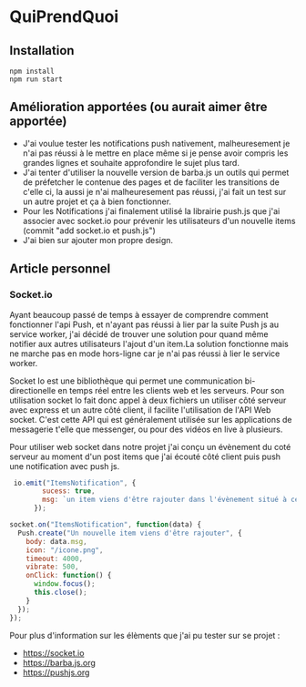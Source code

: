 # QuiPrendQuoi

## Installation 
```
npm install
npm run start 
```

## Amélioration apportées (ou aurait aimer être apportée)
* J'ai voulue tester les notifications push nativement, malheuresement je n'ai pas réussi à le mettre en place même si je pense avoir compris les grandes lignes et souhaite approfondire le sujet plus tard. 
* J'ai tenter d'utiliser la nouvelle version de barba.js un outils qui permet de préfetcher le contenue des pages et de faciliter les transitions de c'elle ci, la aussi je n'ai malheuresement pas réussi, j'ai fait un test sur un autre projet et ça à bien fonctionner. 
* Pour les Notifications j'ai finalement utilisé la librairie push.js que j'ai associer avec socket.io pour prévenir les utilisateurs d'un nouvelle items (commit "add socket.io et push.js")
* J'ai bien sur ajouter mon propre design. 

## Article personnel 
### Socket.io 
Ayant beaucoup passé de temps à essayer de comprendre comment fonctionner l'api Push, et n'ayant pas réussi à lier par la suite Push js au service worker, j'ai décidé de trouver une solution pour quand même notifier aux autres utilisateurs l'ajout d'un item.La solution fonctionne mais ne marche pas en mode hors-ligne car je n'ai pas réussi à lier le service worker. 

Socket Io est une bibliothèque qui permet une communication bi-directionelle en temps réel entre les clients web et les serveurs. Pour son utilisation socket Io fait donc appel à deux fichiers un utiliser côté serveur avec express et un autre côté client, il facilite l'utilisation de l'API Web socket.
C'est cette API qui est généralement utilisée sur les applications de messagerie t'elle que messenger, ou pour des vidéos en live à plusieurs. 

Pour utiliser web socket dans notre projet j'ai conçu un évènement du coté serveur au moment d'un post items que j'ai écouté côté client puis push une notification avec push js.

```javascript
 io.emit("ItemsNotification", {
        sucess: true,
        msg: `un item viens d'être rajouter dans l'évènement situé à cette adresse :  ${process.env.FRONT_URL}:${process.env.PORT}/party/${req.params.id}`
      });
```

```javascript
socket.on("ItemsNotification", function(data) {
  Push.create("Un nouvelle item viens d'être rajouter", {
    body: data.msg,
    icon: "/icone.png",
    timeout: 4000,
    vibrate: 500,
    onClick: function() {
      window.focus();
      this.close();
    }
  });
});
```
Pour plus d'information sur les élèments que j'ai pu tester sur se projet : 
* https://socket.io
* https://barba.js.org
* https://pushjs.org

